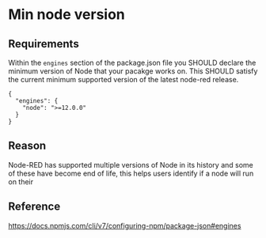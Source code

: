# Min node version

## Requirements
Within the `engines` section of the package.json file you SHOULD declare the minimum version of Node that your pacakge works on.
This SHOULD satisfy the current minimum supported version of the latest node-red release.
```
{
  "engines": {
    "node": ">=12.0.0"
  }
}
```
## Reason
Node-RED has supported multiple versions of Node in its history and some of these have become end of life, this helps users identify if a node will run on their 
## Reference
https://docs.npmjs.com/cli/v7/configuring-npm/package-json#engines